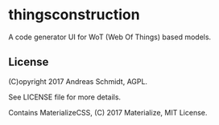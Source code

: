 # thingsconstruction

A code generator UI for WoT (Web Of Things) based models.

## License

(C)opyright 2017 Andreas Schmidt, AGPL.

See LICENSE file for more details.

Contains MaterializeCSS, (C) 2017 Materialize, MIT License.